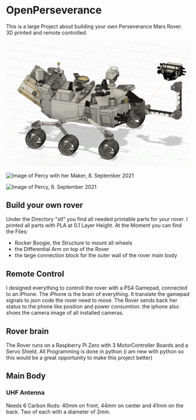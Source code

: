 # OpenPerseverance
This is a large Project about building your own Perseverance Mars Rover. 
3D printed and remote controlled. 

![CAD of Percy, 22. September 2021](https://github.com/JeanetteMueller/OpenPerseverance/blob/main/images/progress/state_2021-09-22-13.20.24.png)

![Image of Percy with her Maker, 8. September 2021](https://github.com/JeanetteMueller/OpenPerseverance/blob/main/images/progress/2021-09-08_Perseverance_006.jpg)

![Image of Percy, 8. September 2021](https://github.com/JeanetteMueller/OpenPerseverance/blob/main/images/progress/2021-09-08_Perseverance_016.jpg)

## Build your own rover
Under the Directory "stl" you find all needed printable parts for your rover. I printed all parts with PLA at 0.1 Layer Height. 
At the Moment you can find the Files:
* Rocker Boogie, the Structure to mount all wheels
* the Differential Arm on top of the Rover
* the large connection block for the outer wall of the rover main body

## Remote Control
I designed everything to controll the rover with a PS4 Gamepad, connected to an iPhone. The iPhone is the brain of everything. It translate the gamepad signals to json code the rover need to move. The Rover sends back her status to the phone like position and power consumtion. the iphone also shoes the camera image of all installed cameras. 

## Rover brain
The Rover runs on a Raspberry Pi Zero with 3 MotorController Boards and a Servo Shield. 
All Programming is done in python (i am new with python so this would be a great opportunity to make this project better)



## Main Body
### UHF Antenna
Needs 6 Carbon Rods: 40mm on front, 44mm on center and 41mm on the back. Two of each with a diameter of 2mm. 